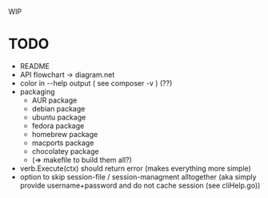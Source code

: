 WIP


TODO
====

 - README
 - API flowchart -> diagram.net
 - color in --help output ( see composer -v )  (??)
 - packaging
   - AUR package
   - debian package
   - ubuntu package
   - fedora package
   - homebrew package
   - macports package
   - chocolatey package
   - (=> makefile to build them all?)
 - verb.Execute(ctx) should return error (makes everything more simple)
 - option to skip session-file / session-managment alltogether (aka simply provide username+password and do not cache session (see cliHelp.go))